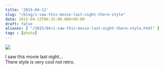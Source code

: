 ```yaml
---
title: '2015-04-12'
slug: "/blog/i-saw-this-movie-last-night-there-style"
date: 2015-04-12T06:25:00.000+09:00
draft: false
aliases: [ "/2015/04/i-saw-this-movie-last-night-there-style.html" ]
tags : [photo]
---
```


  
![](http://68.media.tumblr.com/510bc9abb4e7568718ea8644a7c4a630/tumblr_nmoeyd7SQB1rwrdpxo1_540.png)  

  
  

I saw this movie last night…  
There style is very cool not retro.
